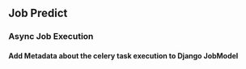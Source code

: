 ## Job Predict
### Async Job Execution 

#### Add Metadata about the celery task execution to Django JobModel
